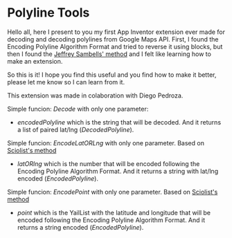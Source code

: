 # Polyline Tools
Hello all, here I present to you my first App Inventor extension ever made for decoding and decoding polylines from Google Maps API. First, I found the Encoding Polyline Algorithm Format and tried to reverse it using blocks, but then I found the <a href="http://jeffreysambells.com/">Jeffrey Sambells' method</a> and I felt like learning how to make an extension.

So this is it! I hope you find this useful and you find how to make it better, please let me know so I can learn from it.

This extension was made in colaboration with Diego Pedroza.

Simple funcion: *Decode* with only one parameter:
- *encodedPolyline* which is the string that will be decoded.
And it returns a list of paired lat/lng (*DecodedPolyline*).

Simple funcion: *EncodeLatORLng*  with only one parameter. Based on <a href="http://statsciolist.blogspot.com/2013/05/java-google-maps-polyline-encoding.html">Sciolist's method</a>
- *latORlng* which is the number that will be encoded following the Encoding Polyline Algorithm Format.
And it returns a string with lat/lng encoded (*EncodedPolyline*). 

Simple funcion: *EncodePoint*  with only one parameter. Based on <a href="http://statsciolist.blogspot.com/2013/05/java-google-maps-polyline-encoding.html">Sciolist's method</a>
- *point* which is the YailList with the latitude and longitude that will be encoded following the Encoding Polyline Algorithm Format.
And it returns a string encoded (*EncodedPolyline*). 
